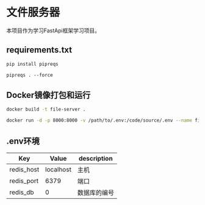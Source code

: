 # 文件服务器

本项目作为学习FastApi框架学习项目。



## requirements.txt

```sh
pip install pipreqs
```

```shell
pipreqs . --force
```

## Docker镜像打包和运行

```sh
docker build -t file-server .
```

```sh
docker run -d -p 8000:8000 -v /path/to/.env:/code/source/.env --name file-server-container file-server
```

## .env环境

| Key        | Value     | description  |
| ---------- | --------- | ------------ |
| redis_host | localhost | 主机         |
| redis_port | 6379      | 端口         |
| redis_db   | 0         | 数据库的编号 |

